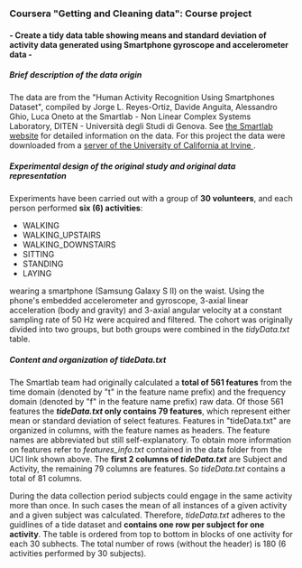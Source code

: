 ### Coursera "Getting and Cleaning data": Course project
#### - Create a tidy data table showing means and standard deviation of activity data generated using Smartphone gyroscope and accelerometer data -

##### Brief description of the data origin
The data are from the "Human Activity Recognition Using Smartphones Dataset", compiled by Jorge L. Reyes-Ortiz, Davide Anguita, Alessandro Ghio, Luca Oneto at the Smartlab - Non Linear Complex Systems Laboratory, DITEN - Università degli Studi di Genova. See [the Smartlab website](www.smartlab.ws) for detailed information on the data. For this project the data were downloaded from a [server of the University of California at Irvine ](http://archive.ics.uci.edu/ml/datasets/Human+Activity+Recognition+Using+Smartphones). 

##### Experimental design of the original study and original data representation
Experiments have been carried out with a group of **30 volunteers**, and each person performed **six (6) activities**:

* WALKING
* WALKING_UPSTAIRS
* WALKING_DOWNSTAIRS
* SITTING
* STANDING
* LAYING

wearing a smartphone (Samsung Galaxy S II) on the waist. Using the phone's embedded accelerometer and gyroscope, 3-axial linear acceleration (body and gravity) and 3-axial angular velocity at a constant sampling rate of 50 Hz were acquired and filtered. The cohort was originally divided into two groups, but both groups were combined in the _tidyData.txt_ table.

##### Content and organization of _tideData.txt_
The Smartlab team had originally calculated a **total of 561 features** from the time domain (denoted by "t" in the feature name prefix) and the frequency domain (denoted by "f" in the feature name prefix) raw data. Of those 561 features the **_tideData.txt_ only contains 79 features**, which represent either mean or standard deviation of select features. Features in "tideData.txt" are organized in columns, with the feature names as headers. The feature names are abbreviated but still self-explanatory. To obtain more information on features refer to _features\_info.txt_ contained in the data folder from the UCI link shown above. The **first 2 columns of _tideData.txt_**  are Subject and Activity, the remaining 79 columns are features. So _tideData.txt_ contains a total of 81 columns.

During the data collection period subjects could engage in the same activity more than once. In such cases the mean of all instances of a given activity and a given subject was calculated. Therefore, _tideData.txt_ adheres to the guidlines of a tide dataset and **contains one row per subject for one activity**. The table is ordered from top to bottom in blocks of one activity for each 30 subhects. The total number of rows (without the header) is 180 (6 activities performed by 30 subjects).

